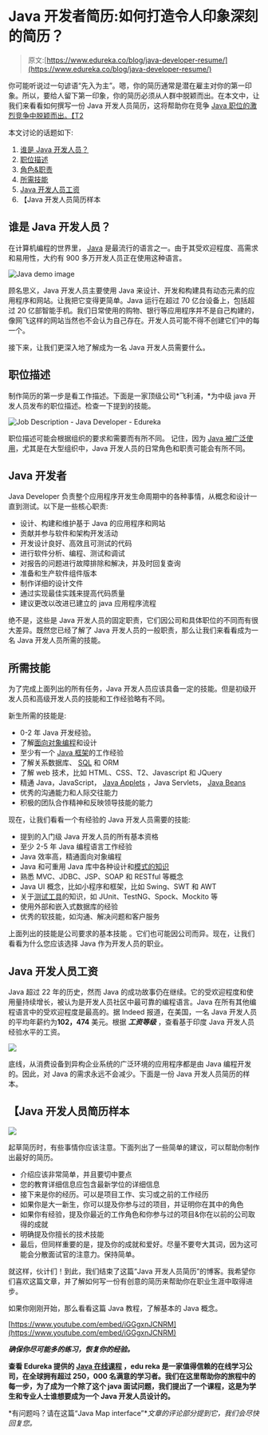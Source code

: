 # Java 开发者简历:如何打造令人印象深刻的简历？

> 原文:[https://www.edureka.co/blog/java-developer-resume/](https://www.edureka.co/blog/java-developer-resume/)

你可能听说过一句谚语“先入为主”。嗯，你的简历通常是潜在雇主对你的第一印象。所以，要给人留下第一印象，你的简历必须从人群中脱颖而出。在本文中，让我们来看看如何撰写一份 Java 开发人员简历，这将帮助你在竞争 [Java 职位的激烈竞争中脱颖而出。【T2](https://www.edureka.co/blog/what-is-java/)

本文讨论的话题如下:

1.  [谁是 Java 开发人员？](#java-developer)
2.  [职位描述](#job-description)
3.  [角色&职责](#responsibilities)
4.  [所需技能](#skills)
5.  [Java 开发人员工资](#salary)
6.  【Java 开发人员简历样本

## **谁是 Java 开发人员？**

在计算机编程的世界里， [Java](https://www.edureka.co/blog/java-tutorial/) 是最流行的语言之一。由于其受欢迎程度、高需求和易用性，大约有 900 多万开发人员正在使用这种语言。

![Java demo image](../Images/bdc9a3e6617bf0195616de8ad7cbb133.png)

顾名思义，Java 开发人员主要使用 Java 来设计、开发和构建具有动态元素的应用程序和网站。让我把它变得更简单。Java 运行在超过 70 亿台设备上，包括超过 20 亿部智能手机。我们日常使用的购物、银行等应用程序并不是自己构建的，像网飞这样的网站当然也不会认为自己存在。开发人员可能不得不创建它们中的每一个。

接下来，让我们更深入地了解成为一名 Java 开发人员需要什么。

## **职位描述**

制作简历的第一步是看工作描述。下面是一家顶级公司*飞利浦，*为中级 java 开发人员发布的职位描述。检查一下提到的技能。

![Job Description - Java Developer - Edureka](../Images/d98bfcbf6ce71a48bb0a073a80a3c1de.png)

职位描述可能会根据组织的要求和需要而有所不同。 记住，因为 [Java 被广泛使用](https://www.edureka.co/blog/top-10-reasons-to-learn-java/)，尤其是在大型组织中，Java 开发人员的日常角色和职责可能会有所不同。

## **Java 开发者**

Java Developer 负责整个应用程序开发生命周期中的各种事情，从概念和设计一直到测试。以下是一些核心职责:

*   设计、构建和维护基于 Java 的应用程序和网站
*   贡献并参与软件和架构开发活动
*   开发设计良好、高效且可测试的代码
*   进行软件分析、编程、测试和调试
*   对报告的问题进行故障排除和解决，并及时回复查询
*   准备和生产软件组件版本
*   制作详细的设计文件
*   通过实现最佳实践来提高代码质量
*   建议更改以改进已建立的 java 应用程序流程

绝不是，这些是 Java 开发人员的固定职责，它们因公司和具体职位的不同而有很大差异。既然您已经了解了 Java 开发人员的一般职责，那么让我们来看看成为一名 Java 开发人员所需的技能。

## **所需技能**

为了完成上面列出的所有任务，Java 开发人员应该具备一定的技能。但是初级开发人员和高级开发人员的技能和工作经验略有不同。

新生所需的技能是:

*   0-2 年 Java 开发经验。
*   了解[面向对象编程](https://www.edureka.co/blog/object-oriented-programming/)和设计
*   至少有一个 [Java 框架](https://www.edureka.co/blog/java-frameworks/)的工作经验
*   了解关系数据库、 [SQL](https://www.edureka.co/blog/mysql-tutorial/) 和 ORM
*   了解 web 技术，比如 HTML、CSS、T2、Javascript 和 JQuery
*   精通 Java，JavaScript， [Java Applets](https://www.edureka.co/blog/java-applet-tutorial/) ，Java Servlets， [Java Beans](https://www.edureka.co/blog/what-is-javabeans/)
*   优秀的沟通能力和人际交往能力
*   积极的团队合作精神和反映领导技能的能力

现在，让我们看看一个有经验的 Java 开发人员需要的技能:

*   提到的入门级 Java 开发人员的所有基本资格
*   至少 2-5 年 Java 编程语言工作经验
*   Java 效率高，精通面向对象编程
*   Java 和可重用 Java 库中各种设计和[模式的知识](https://www.edureka.co/blog/java-design-patterns/)
*   熟悉 MVC、JDBC、JSP、SOAP 和 RESTful 等概念
*   Java UI 概念，比如小程序和框架，比如 Swing、SWT 和 AWT
*   关于[测试工具](https://www.edureka.co/blog/software-testing-tools/)的知识，如 JUnit、TestNG、Spock、Mockito 等
*   使用外部和嵌入式数据库的经验
*   优秀的软技能，如沟通、解决问题和客户服务

上面列出的技能是公司要求的基本技能 。它们也可能因公司而异。现在，让我们看看为什么您应该选择 Java 作为开发人员的职业。

## **Java 开发人员工资**

Java 超过 22 年的历史，然而 Java 的成功故事仍在继续。它的受欢迎程度和使用量持续增长，被认为是开发人员社区中最可靠的编程语言。Java 在所有其他编程语言中的受欢迎程度是最高的。据 Indeed 报道，在美国，一名 Java 开发人员的平均年薪约为**102，474** 美元。根据 ***工资等级*** ，查看基于印度 Java 开发人员经验水平的工资。

![](../Images/738b50f73107f4254bd3f658a8302f11.png)

底线，从消费设备到异构企业系统的广泛环境的应用程序都是由 Java 编程开发的。因此，对 Java 的需求永远不会减少。下面是一份 Java 开发人员简历的样本。

## 【Java 开发人员简历样本

![](../Images/ef9fef1bdbf62aba978a09e1ce4b6a5a.png)

起草简历时，有些事情你应该注意。下面列出了一些简单的建议，可以帮助你制作出最好的简历。

*   介绍应该非常简单，并且要切中要点
*   您的教育详细信息应包含最新学位的详细信息
*   接下来是你的经历。可以是项目工作、实习或之前的工作经历
*   如果你是大一新生，你可以提及你参与过的项目，并证明你在其中的角色
*   如果你有经验，提及你最近的工作角色和你参与过的项目&你在以前的公司取得的成就
*   明确提及你擅长的技术技能
*   最后，但同样重要的是，提及你的成就和爱好。尽量不要夸大其词，因为这可能会分散面试官的注意力。保持简单。

就这样，伙计们！到此，我们结束了这篇“Java 开发人员简历”的博客。我希望你们喜欢这篇文章，并了解如何写一份有创意的简历来帮助你在职业生涯中取得进步。

如果你刚刚开始，那么看看这篇 Java 教程，了解基本的 Java 概念。

[https://www.youtube.com/embed/iGGgxnJCNRM](https://www.youtube.com/embed/iGGgxnJCNRM)

***确保你尽可能多的练习，恢复你的经验。***

**查看 Edureka 提供的 [**Java 在线课程**](https://www.edureka.co/java-j2ee-training-course) ，edu reka 是一家值得信赖的在线学习公司，在全球拥有超过 250，000 名满意的学习者。我们在这里帮助你的旅程中的每一步，为了成为一个除了这个 java 面试问题，我们提出了一个课程，这是为学生和专业人士谁想要成为一个 Java 开发人员设计的。**

*有问题吗？请在这篇“Java Map interface”**文章的评论部分提到它，我们会尽快回复您。*